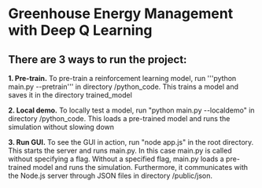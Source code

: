# Greenhouse Energy Management with Deep Q Learning

## There are 3 ways to run the project:

**1. Pre-train.** To pre-train a reinforcement learning model, run '''python main.py --pretrain''' in directory /python_code.
This trains a model and saves it in the directory trained_model
  
**2. Local demo.** To locally test a model, run "python main.py --localdemo" in directory /python_code.
This loads a pre-trained model and runs the simulation without slowing down

**3. Run GUI.** To see the GUI in action, run "node app.js" in the root directory.
This starts the server and runs main.py. In this case main.py is called without specifying a flag. Without a specified flag, main.py loads a pre-trained model and runs the simulation. Furthermore, it communicates with the Node.js server through JSON files in directory /public/json.

